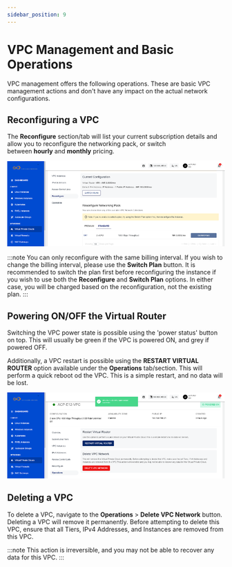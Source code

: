 ```yaml
---
sidebar_position: 9
---
```

# VPC Management and Basic Operations

VPC management offers the following operations. These are basic VPC management actions and don't have any impact on the actual network configurations.

## Reconfiguring a VPC

The **Reconfigure** section/tab will list your current subscription details and allow you to reconfigure the networking pack, or switch between **hourly** and **monthly** pricing.

![VPC Management and Basic Operations](img/VPCManagement1.png)

:::note
You can only reconfigure with the same billing interval. If you wish to change the billing interval, please use the **Switch Plan** button. It is recommended to switch the plan first before reconfiguring the instance if you wish to use both the **Reconfigure** and **Switch Plan** options. In either case, you will be charged based on the reconfiguration, not the existing plan.
:::

## Powering ON/OFF the Virtual Router

Switching the VPC power state is possible using the 'power status' button on top. This will usually be green if the VPC is powered ON, and grey if powered OFF.

Additionally, a VPC restart is possible using the **RESTART VIRTUAL ROUTER** option available under the **Operations** tab/section. This will perform a quick reboot od the VPC. This is a simple restart, and no data will be lost.

![VPC Management and Basic Operations](img/VPCManagement2.png)

## Deleting a VPC

To delete a VPC, navigate to the **Operations** > **Delete VPC Network** button. Deleting a VPC will remove it permanently. Before attempting to delete this VPC, ensure that all Tiers, IPv4 Addresses, and Instances are removed from this VPC.

:::note
This action is irreversible, and you may not be able to recover any data for this VPC.
:::


